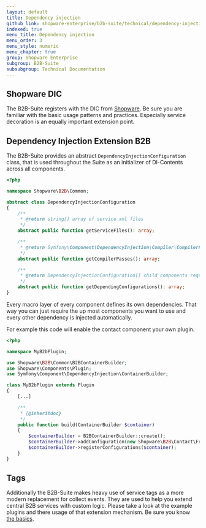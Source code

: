 ```yaml
---
layout: default
title: Dependency injection
github_link: shopware-enterprise/b2b-suite/technical/dependency-injection.md
indexed: true
menu_title: Dependency injection
menu_order: 3
menu_style: numeric
menu_chapter: true
group: Shopware Enterprise
subgroup: B2B-Suite
subsubgroup: Technical Documentation
---
```


<div class="toc-list"></div>

## Shopware DIC

The B2B-Suite registers with the DIC from [Shopware](https://developers.shopware.com/developers-guide/shopware-5-core-service-extensions/). Be sure you are familiar with the basic usage patterns and practices. Especially service decoration is an equally important extension point.

## Dependency Injection Extension B2B

The B2B-Suite provides an abstract `DependencyInjectionConfiguration` class, that is used throughout the Suite as an initializer of DI-Contents across all components.

```php
<?php

namespace Shopware\B2B\Common;

abstract class DependencyInjectionConfiguration
{
    /**
     * @return string[] array of service xml files
     */
    abstract public function getServiceFiles(): array;

    /**
     * @return Symfony\Component\DependencyInjection\Compiler\CompilerPassInterface[]
     */
    abstract public function getCompilerPasses(): array;

    /**
     * @return DependencyInjectionConfiguration[] child components required by this component
     */
    abstract public function getDependingConfigurations(): array;
}
```

Every macro layer of every component defines its own dependencies. That way you can just require the up most components you want to use and every other dependency is injected automatically.

For example this code will enable the contact component your own plugin.

```php
<?php

namespace MyB2bPlugin;

use Shopware\B2B\Common\B2BContainerBuilder;
use Shopware\Components\Plugin;
use Symfony\Component\DependencyInjection\ContainerBuilder;

class MyB2bPlugin extends Plugin
{
    [...]

    /**
     * {@inheritdoc}
     */
    public function build(ContainerBuilder $container)
    {
        $containerBuilder = B2BContainerBuilder::create();
        $containerBuilder->addConfiguration(new Shopware\B2B\Contact\Framework\DependencyInjection\ContactFrameworkConfiguration());
        $containerBuilder->registerConfigurations($container);
    }
}
```

## Tags

Additionally the B2B-Suite makes heavy use of service tags as a more modern replacement for collect events. They are used to help you extend central B2B services with custom logic. Please take a look at the example plugins and there usage of that extension mechanism. Be sure you know [the basics](http://symfony.com/doc/current/service_container/tags.html).
